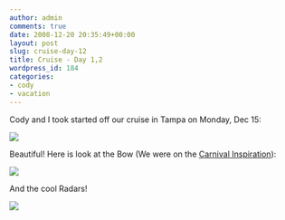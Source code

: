 ```yaml
---
author: admin
comments: true
date: 2008-12-20 20:35:49+00:00
layout: post
slug: cruise-day-12
title: Cruise - Day 1,2
wordpress_id: 184
categories:
- cody
- vacation
---
```


Cody and I took started off our cruise in Tampa on Monday, Dec 15:

[![](/uploads/imag0002-300x225.jpg)](/uploads/imag0002.jpg)

Beautiful! Here is look at the Bow (We were on the [Carnival Inspiration](http://www.carnival.com/Ship_Detail.aspx?shipCode=IS)):

[![](/uploads/imag0004-300x225.jpg)](/uploads/imag0004.jpg)

And the cool Radars!

[![](/uploads/imag0005-300x225.jpg)](/uploads/imag0005.jpg)
